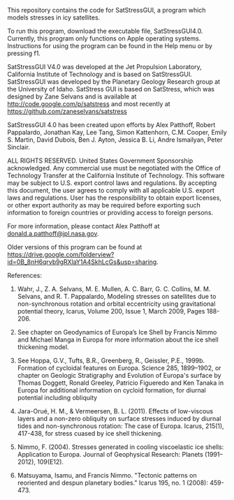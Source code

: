 This repository contains the code for SatStressGUI, a program which models stresses in icy satellites.

To run this program, download the executable file, SatStressGUI4.0.
Currently, this program only functions on Apple operating systems.
Instructions for using the program can be found in the Help menu or by pressing f1.

SatStressGUI V4.0 was developed at the Jet Propulsion Laboratory, California Institute of Technology
and is based on SatStressGUI.
SatStressGUI was developed by the Planetary Geology Research group at the University of Idaho.
SatStress GUI is based on SatStress, which was designed by Zane Selvans and is available at
http://code.google.com/p/satstress and most recently at https://github.com/zaneselvans/satstress

SatStressGUI 4.0 has been created upon efforts by
Alex Patthoff, Robert Pappalardo, Jonathan Kay, Lee Tang,
Simon Kattenhorn, C.M. Cooper, Emily S. Martin,
David Dubois, Ben J. Ayton, Jessica B. Li, 
Andre Ismailyan, Peter Sinclair.

ALL RIGHTS RESERVED. United States Government Sponsorship acknowledged. Any 
commercial use must be negotiated with the Office of Technology Transfer at the California Institute of Technology.
This software may be subject to U.S. export control laws and regulations.
By accepting this document, the user agrees to comply with all applicable 
U.S. export laws and regulations. User has the responsibility to obtain export
licenses, or other export authority as may be required before exporting such
information to foreign countries or providing access to foreign persons.

For more information, please contact Alex Patthoff at donald.a.patthoff@jpl.nasa.gov.

Older versions of this program can be found at https://drive.google.com/folderview?id=0B_8nH6qrvb9gRXlaY1A4SkhLcGs&usp=sharing.


References:

1) Wahr, J., Z. A. Selvans, M. E. Mullen, A. C. Barr, G. C. Collins,
M. M. Selvans, and R. T. Pappalardo, Modeling stresses on satellites due to non-synchronous rotation
and orbital eccentricity using gravitational potential theory,
Icarus, Volume 200, Issue 1, March 2009, Pages 188-206.

2) See chapter on Geodynamics of Europa’s Ice Shell by Francis Nimmo and Michael Manga in
Europa for more information about the ice shell thickening model.

3) See Hoppa, G.V., Tufts, B.R., Greenberg, R., Geissler, P.E., 1999b. Formation of cycloidal
features on Europa. Science 285, 1899–1902, or chapter on Geologic Stratigraphy and Evolution of 
Europa's surface by Thomas Doggett, Ronald Greeley, Patricio Figueredo and Ken Tanaka in Europa 
for additional information on cycloid formation, for diurnal potential including obliquity 

4) Jara-Orué, H. M., & Vermeersen, B. L. (2011). Effects of low-viscous layers and a non-zero 
obliquity on surface stresses induced by diurnal tides and non-synchronous rotation: The 
case of Europa. Icarus, 215(1), 417-438, for stress cuased by ice shell thickening. 

5) Nimmo, F. (2004). Stresses generated in cooling viscoelastic ice shells: Application 
to Europa. Journal of Geophysical Research: Planets (1991–2012), 109(E12). 

6)	Matsuyama, Isamu, and Francis Nimmo. "Tectonic patterns on reoriented and despun planetary bodies." Icarus 195, no. 1 (2008): 459-473.
